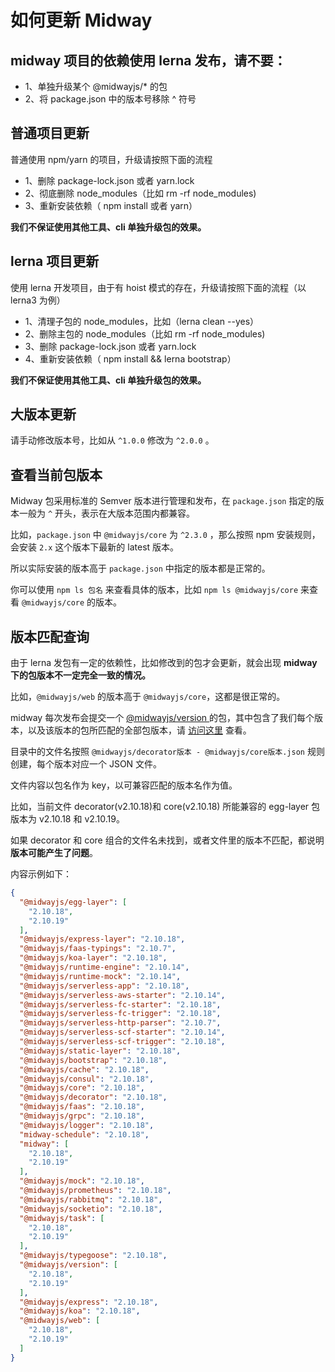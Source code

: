 # 如何更新 Midway

## midway 项目的依赖使用 lerna 发布，**请不要**：


- 1、单独升级某个 @midwayjs/* 的包
- 2、将 package.json 中的版本号移除 ^ 符号


## 普通项目更新


普通使用 npm/yarn 的项目，升级请按照下面的流程


- 1、删除 package-lock.json 或者 yarn.lock
- 2、彻底删除 node_modules（比如 rm -rf node_modules)
- 3、重新安装依赖（ npm install 或者 yarn）



**我们不保证使用其他工具、cli 单独升级包的效果。**


## lerna 项目更新


使用 lerna 开发项目，由于有 hoist 模式的存在，升级请按照下面的流程（以 lerna3 为例）



- 1、清理子包的 node_modules，比如（lerna clean --yes）
- 2、删除主包的 node_modules（比如 rm -rf node_modules)
- 3、删除 package-lock.json 或者 yarn.lock
- 4、重新安装依赖（ npm install && lerna bootstrap）



**我们不保证使用其他工具、cli 单独升级包的效果。**


## 大版本更新


请手动修改版本号，比如从 `^1.0.0` 修改为 `^2.0.0` 。



## 查看当前包版本


Midway 包采用标准的 Semver 版本进行管理和发布，在 `package.json` 指定的版本一般为 `^` 开头，表示在大版本范围内都兼容。


比如，`package.json` 中 `@midwayjs/core` 为 `^2.3.0` ，那么按照 npm 安装规则，会安装 `2.x` 这个版本下最新的 latest 版本。


所以实际安装的版本高于 `package.json` 中指定的版本都是正常的。


你可以使用 `npm ls 包名` 来查看具体的版本，比如 `npm ls @midwayjs/core` 来查看 `@midwayjs/core` 的版本。


## 版本匹配查询


由于 lerna 发包有一定的依赖性，比如修改到的包才会更新，就会出现 **midway 下的包版本不一定完全一致的情况。**


比如，`@midwayjs/web` 的版本高于 `@midwayjs/core`，这都是很正常的。


midway 每次发布会提交一个 [@midwayjs/version ](https://www.npmjs.com/package/@midwayjs/version)的包，其中包含了我们每个版本，以及该版本的包所匹配的全部包版本，请 [访问这里](https://github.com/midwayjs/midway/tree/2.x/packages/version/versions) 查看。


目录中的文件名按照 `@midwayjs/decorator版本 - @midwayjs/core版本.json` 规则创建，每个版本对应一个 JSON 文件。


文件内容以包名作为 key，以可兼容匹配的版本名作为值。


比如，当前文件 decorator(v2.10.18)和 core(v2.10.18) 所能兼容的 egg-layer 包版本为 v2.10.18 和 v2.10.19。


如果 decorator 和 core 组合的文件名未找到，或者文件里的版本不匹配，都说明 **版本可能产生了问题**。


内容示例如下：
```json
{
  "@midwayjs/egg-layer": [
    "2.10.18",
    "2.10.19"
  ],
  "@midwayjs/express-layer": "2.10.18",
  "@midwayjs/faas-typings": "2.10.7",
  "@midwayjs/koa-layer": "2.10.18",
  "@midwayjs/runtime-engine": "2.10.14",
  "@midwayjs/runtime-mock": "2.10.14",
  "@midwayjs/serverless-app": "2.10.18",
  "@midwayjs/serverless-aws-starter": "2.10.14",
  "@midwayjs/serverless-fc-starter": "2.10.18",
  "@midwayjs/serverless-fc-trigger": "2.10.18",
  "@midwayjs/serverless-http-parser": "2.10.7",
  "@midwayjs/serverless-scf-starter": "2.10.14",
  "@midwayjs/serverless-scf-trigger": "2.10.18",
  "@midwayjs/static-layer": "2.10.18",
  "@midwayjs/bootstrap": "2.10.18",
  "@midwayjs/cache": "2.10.18",
  "@midwayjs/consul": "2.10.18",
  "@midwayjs/core": "2.10.18",
  "@midwayjs/decorator": "2.10.18",
  "@midwayjs/faas": "2.10.18",
  "@midwayjs/grpc": "2.10.18",
  "@midwayjs/logger": "2.10.18",
  "midway-schedule": "2.10.18",
  "midway": [
    "2.10.18",
    "2.10.19"
  ],
  "@midwayjs/mock": "2.10.18",
  "@midwayjs/prometheus": "2.10.18",
  "@midwayjs/rabbitmq": "2.10.18",
  "@midwayjs/socketio": "2.10.18",
  "@midwayjs/task": [
    "2.10.18",
    "2.10.19"
  ],
  "@midwayjs/typegoose": "2.10.18",
  "@midwayjs/version": [
    "2.10.18",
    "2.10.19"
  ],
  "@midwayjs/express": "2.10.18",
  "@midwayjs/koa": "2.10.18",
  "@midwayjs/web": [
    "2.10.18",
    "2.10.19"
  ]
}
```